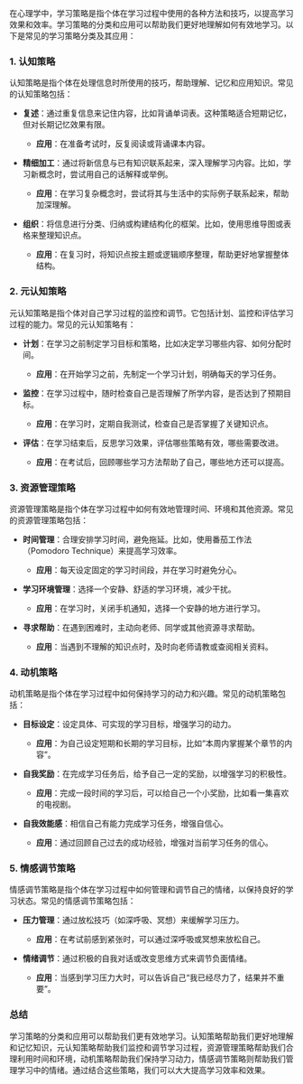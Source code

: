 在心理学中，学习策略是指个体在学习过程中使用的各种方法和技巧，以提高学习效果和效率。学习策略的分类和应用可以帮助我们更好地理解如何有效地学习。以下是常见的学习策略分类及其应用：

### 1. **认知策略**

认知策略是指个体在处理信息时所使用的技巧，帮助理解、记忆和应用知识。常见的认知策略包括：

- **复述**：通过重复信息来记住内容，比如背诵单词表。这种策略适合短期记忆，但对长期记忆效果有限。

  - **应用**：在准备考试时，反复阅读或背诵课本内容。

- **精细加工**：通过将新信息与已有知识联系起来，深入理解学习内容。比如，学习新概念时，尝试用自己的话解释或举例。

  - **应用**：在学习复杂概念时，尝试将其与生活中的实际例子联系起来，帮助加深理解。

- **组织**：将信息进行分类、归纳或构建结构化的框架。比如，使用思维导图或表格来整理知识点。
  - **应用**：在复习时，将知识点按主题或逻辑顺序整理，帮助更好地掌握整体结构。

### 2. **元认知策略**

元认知策略是指个体对自己学习过程的监控和调节。它包括计划、监控和评估学习过程的能力。常见的元认知策略有：

- **计划**：在学习之前制定学习目标和策略，比如决定学习哪些内容、如何分配时间。

  - **应用**：在开始学习之前，先制定一个学习计划，明确每天的学习任务。

- **监控**：在学习过程中，随时检查自己是否理解了所学内容，是否达到了预期目标。

  - **应用**：在学习时，定期自我测试，检查自己是否掌握了关键知识点。

- **评估**：在学习结束后，反思学习效果，评估哪些策略有效，哪些需要改进。
  - **应用**：在考试后，回顾哪些学习方法帮助了自己，哪些地方还可以提高。

### 3. **资源管理策略**

资源管理策略是指个体在学习过程中如何有效地管理时间、环境和其他资源。常见的资源管理策略包括：

- **时间管理**：合理安排学习时间，避免拖延。比如，使用番茄工作法（Pomodoro Technique）来提高学习效率。

  - **应用**：每天设定固定的学习时间段，并在学习时避免分心。

- **学习环境管理**：选择一个安静、舒适的学习环境，减少干扰。

  - **应用**：在学习时，关闭手机通知，选择一个安静的地方进行学习。

- **寻求帮助**：在遇到困难时，主动向老师、同学或其他资源寻求帮助。
  - **应用**：当遇到不理解的知识点时，及时向老师请教或查阅相关资料。

### 4. **动机策略**

动机策略是指个体在学习过程中如何保持学习的动力和兴趣。常见的动机策略包括：

- **目标设定**：设定具体、可实现的学习目标，增强学习的动力。

  - **应用**：为自己设定短期和长期的学习目标，比如“本周内掌握某个章节的内容”。

- **自我奖励**：在完成学习任务后，给予自己一定的奖励，以增强学习的积极性。

  - **应用**：完成一段时间的学习后，可以给自己一个小奖励，比如看一集喜欢的电视剧。

- **自我效能感**：相信自己有能力完成学习任务，增强自信心。
  - **应用**：通过回顾自己过去的成功经验，增强对当前学习任务的信心。

### 5. **情感调节策略**

情感调节策略是指个体在学习过程中如何管理和调节自己的情绪，以保持良好的学习状态。常见的情感调节策略包括：

- **压力管理**：通过放松技巧（如深呼吸、冥想）来缓解学习压力。

  - **应用**：在考试前感到紧张时，可以通过深呼吸或冥想来放松自己。

- **情绪调节**：通过积极的自我对话或改变思维方式来调节负面情绪。
  - **应用**：当感到学习压力大时，可以告诉自己“我已经尽力了，结果并不重要”。

### 总结

学习策略的分类和应用可以帮助我们更有效地学习。认知策略帮助我们更好地理解和记忆知识，元认知策略帮助我们监控和调节学习过程，资源管理策略帮助我们合理利用时间和环境，动机策略帮助我们保持学习动力，情感调节策略则帮助我们管理学习中的情绪。通过结合这些策略，我们可以大大提高学习效率和效果。
